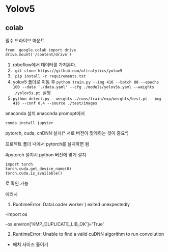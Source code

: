 # Yolov5

## colab

필수 드라이브 마운트
```
from  google.colab import drive
drive.mount('/content/drive')
```
1. roboflow에서 데이터를 가져온다.
2. ``` git clone https://github.com/ultralytics/yolov5```
3. ``` pip install -r requirements.txt```
4. yolov5 폴더로 이동 후 ```python train.py --img 416 --batch 80 --epochs 100 --data './data.yaml' --cfg ./models/yolov5s.yaml --weights ./yolov5s.pt ```실행
5. ```python detect.py --weights ./runs/train/exp/weights/best.pt --img 416 --conf 0.4 --source ./test/images```




anaconda 설치
anaconda promopt에서

```
conda install jupyter
```
pytorch, cuda, cnDNN 설치(* 서로 버전이 맞게하는 것이 중요*)

프로젝트 폴더 내에서 pytorch를 설치하면 됨

#pytorch 설치시 python 버전에 맞게 설치 

```
import torch
torch.cuda.get_device_name(0)
torch.cuda.is_available()
```
로 확인 가능

에러시

1. RuntimeError: DataLoader worker ) exited unexpectedly

 -import os
 
 -os.environ['KMP_DUPLICATE_LIB_OK']='True'
 
 2. RuntimeError: Unable to find a valid cuDNN algorithm to run convolution

 - 배치 사이즈 줄이기

